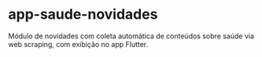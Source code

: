 # app-saude-novidades
Módulo de novidades com coleta automática de conteúdos sobre saúde via web scraping, com exibição no app Flutter.
